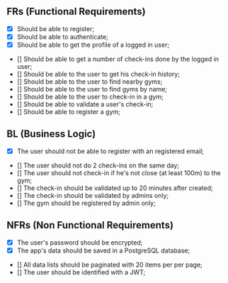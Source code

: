 ## FRs (Functional Requirements)

- [x] Should be able to register;
- [x] Should be able to authenticate;
- [x] Should be able to get the profile of a logged in user;
- [] Should be able to get a number of check-ins done by the logged in user;
- [] Should be able to the user to get his check-in history;
- [] Should be able to the user to find nearby gyms;
- [] Should be able to the user to find gyms by name;
- [] Should be able to the user to check-in in a gym;
- [] Should be able to validate a user's check-in;
- [] Should be able to register a gym;

## BL (Business Logic)

- [x] The user should not be able to register with an registered email;
- [] The user should not do 2 check-ins on the same day;
- [] The user should not check-in if he's not close (at least 100m) to the gym;
- [] The check-in should be validated up to 20 minutes after created;
- [] The check-in should be validated by admins only;
- [] The gym should be registered by admin only;

## NFRs (Non Functional Requirements)

- [x] The user's password should be encrypted;
- [x] The app's data should be saved in a PostgreSQL database;
- [] All data lists should be paginated with 20 items per per page;
- [] The user should be identified with a JWT;
